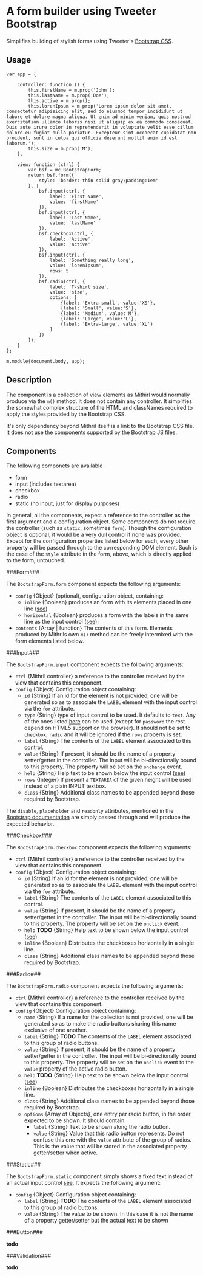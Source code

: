 A form builder using Tweeter Bootstrap
======================================

Simplifies building of stylish forms using Tweeter's [Bootstrap CSS](http://getbootstrap.com/css/).

Usage
-----

	var app = {

		controller: function () {
			this.firstName = m.prop('John');
			this.lastName = m.prop('Doe');
			this.active = m.prop();
			this.lorenIpsum = m.prop('Lorem ipsum dolor sit amet, consectetur adipisicing elit, sed do eiusmod tempor incididunt ut labore et dolore magna aliqua. Ut enim ad minim veniam, quis nostrud exercitation ullamco laboris nisi ut aliquip ex ea commodo consequat. Duis aute irure dolor in reprehenderit in voluptate velit esse cillum dolore eu fugiat nulla pariatur. Excepteur sint occaecat cupidatat non proident, sunt in culpa qui officia deserunt mollit anim id est laborum.');
			this.size = m.prop('M');
		},

		view: function (ctrl) {
			var bsf = mc.BootstrapForm;
			return bsf.form({
				style: 'border: thin solid gray;padding:1em'
			}, [
				bsf.input(ctrl, {
					label: 'First Name',
					value: 'firstName'
				}),
				bsf.input(ctrl, {
					label: 'Last Name',
					value: 'lastName'
				}),
				bsf.checkbox(ctrl, {
					label: 'Active',
					value: 'active'
				}),
				bsf.input(ctrl, {
					label: 'Something really long',
					value: 'lorenIpsum',
					rows: 5
				}),
				bsf.radio(ctrl, {
					label: 'T-shirt size',
					value: 'size',
					options: [
						{label: 'Extra-small', value:'XS'},
						{label: 'Small', value:'S'},
						{label: 'Medium', value:'M'},
						{label: 'Large', value:'L'},
						{label: 'Extra-large', value:'XL'}
					]
				})
			]);
		}
	};

	m.module(document.body, app);

Description
-----------

The component is a collection of view elements as Mithirl would normally produce via the `m()` method.  It does not contain any controller.  It simplifies the somewhat complex structure of the HTML and classNames required to apply the styles provided by the Bootstrap CSS.

It's only dependency beyond Mithril itself is a link to the Bootstrap CSS file.  It does not use the components supported by the Bootstrap JS files.

Components
----------

The following componets are available

* form
* input (includes textarea)
* checkbox
* radio
* static (no input, just for display purposes)

In general, all the components, expect a reference to the controller as the first argument and a configuration object. Some components do not require the controller (such as `static`, sometimes `form`).  Though the configuration object is optional, it would be a very dull control if none was provided.  Except for the configuration properties listed below for each, every other property will be passed through to the corresponding DOM element.  Such is the case of the `style` attribute in the form, above, which is directly applied to the form, untouched.

###Form###

The `BootstrapForm.form` component expects the following arguments:

* `config` {Object} (optional), configuration object, containing:
	* `inline` {Boolean} produces an form with its elements placed in one line ([see](http://getbootstrap.com/css/#forms-inline))
	* `horizontal` {Boolean} produces a form with the labels in the same line as the input control ([see](http://getbootstrap.com/css/#forms-horizontal));
* `contents` {Array | function} The contents of this form.  Elements produced by Mithrils own `m()` method can be freely intermixed with the form elements listed below.

###Input###

The `BootstrapForm.input` component expects the following  arguments:

* `ctrl` {Mithril controller} a reference to the controller received by the view that contains this component.
* `config` {Object} Configuration object containing:
	* `id` {String} If an id for the element is not provided, one will be generated so as to associate the `LABEL` element with the input control via the `for` attribute.
	* `type` {String} type of input control to be used.  It defaults to `text`.  Any of the ones listed [here](http://getbootstrap.com/css/#forms-controls) can be used (except for `password` the rest depend on HTML5 support on the browser).  It should not be set to `checkbox`, `radio` and it will be ignored if the `rows` property is set.
	* `label` {String} The contents of the `LABEL` element associated to this control.
	* `value` {String} If present, it should be the name of a property setter/getter in the controller.  The input will be bi-directionally bound to this property.  The property will be set on the `onchange` event.
	* `help` {String} Help text to be shown below the input control ([see](http://getbootstrap.com/css/#forms-help-text))
	* `rows` {Integer} If present a `TEXTAREA` of the given height will be used instead of a plain INPUT textbox.
	* `class` {String} Additional class names to be appended beyond those required by Bootstrap.
	
The `disable`, `placeholder` and `readonly` attributes, mentioned in the [Bootstrap documentation](http://getbootstrap.com/css/#forms-control-disabled) are simply passed through and will produce the expected behavior.
	
###Checkbox###

The `BootstrapForm.checkbox` component expects the following  arguments:

* `ctrl` {Mithril controller} a reference to the controller received by the view that contains this component.
* `config` {Object} Configuration object containing:
	* `id` {String} If an id for the element is not provided, one will be generated so as to associate the `LABEL` element with the input control via the `for` attribute.
	* `label` {String} The contents of the `LABEL` element associated to this control.
	* `value` {String} If present, it should be the name of a property setter/getter in the controller.  The input will be bi-directionally bound to this property.  The property will be set on the `onclick` event.
	* `help` **TODO** {String} Help text to be shown below the input control ([see](http://getbootstrap.com/css/#forms-help-text))
	* `inline` {Boolean} Distributes the checkboxes horizontally in a single line.
	* `class` {String} Additional class names to be appended beyond those required by Bootstrap.
	
###Radio###

The `BootstrapForm.radio` component expects the following  arguments:

* `ctrl` {Mithril controller} a reference to the controller received by the view that contains this component.
* `config` {Object} Configuration object containing:
	* `name` {String} If a name for the collection is not provided, one will be generated so as to make the radio buttons sharing this name exclusive of one another.
	* `label` {String} **TODO** The contents of the `LABEL` element associated to this group of radio buttons.
	* `value` {String} If present, it should be the name of a property setter/getter in the controller.  The input will be bi-directionally bound to this property.  The property will be set on the `onclick` event to the `value` property of the active radio button.  
	* `help` **TODO** {String} Help text to be shown below the input control ([see](http://getbootstrap.com/css/#forms-help-text))
	* `inline` {Boolean} Distributes the checkboxes horizontally in a single line.
	* `class` {String} Additional class names to be appended beyond those required by Bootstrap.
	* `options` {Array of Objects}, one entry per radio button, in the order expected to be shown. It should contain:
		* `label` {String} Text to be shown along the radio button.
		* `value` {String} Value that this radio button represents.  Do not confuse this one with the `value` attribute of the group of radios.  This is the value that will be stored in the associated property getter/setter when active. 
		
###Static###

The `BootstrapForm.static` component simply shows a fixed text instead of an actual input control  [see](http://getbootstrap.com/css/#forms-controls-static). It expects the following argument:

* `config` {Object} Configuration object containing:
	* `label` {String} **TODO** The contents of the `LABEL` element associated to this group of radio buttons.
	* `value` {String} The value to be shown.  In this case it is not the name of a property getter/setter but the actual text to be shown
	
	
	
###Button###

**todo**

###Validation###

**todo**